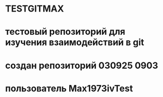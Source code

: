 # TESTGITMAX
# тестовый репозиторий для изучения взаимодействий в git
# создан репозиторий 030925 0903
# пользователь Max1973ivTest
